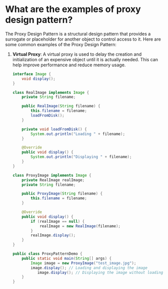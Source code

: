# What are the examples of proxy design pattern?
The Proxy Design Pattern is a structural design pattern that provides a surrogate or placeholder for another object to control access to it. Here are some common examples of the Proxy Design Pattern:

1. **Virtual Proxy**:
   A virtual proxy is used to delay the creation and initialization of an expensive object until it is actually needed. This can help improve performance and reduce memory usage.

   ```java
   interface Image {
       void display();
   }

   class RealImage implements Image {
       private String filename;

       public RealImage(String filename) {
           this.filename = filename;
           loadFromDisk();
       }

       private void loadFromDisk() {
           System.out.println("Loading " + filename);
       }

       @Override
       public void display() {
           System.out.println("Displaying " + filename);
       }
   }

   class ProxyImage implements Image {
       private RealImage realImage;
       private String filename;

       public ProxyImage(String filename) {
           this.filename = filename;
       }

       @Override
       public void display() {
           if (realImage == null) {
               realImage = new RealImage(filename);
           }
           realImage.display();
       }
   }

   public class ProxyPatternDemo {
       public static void main(String[] args) {
           Image image = new ProxyImage("test_image.jpg");
           image.display(); // Loading and displaying the image
              image.display(); // Displaying the image without loading again
       }
   }
   ```
